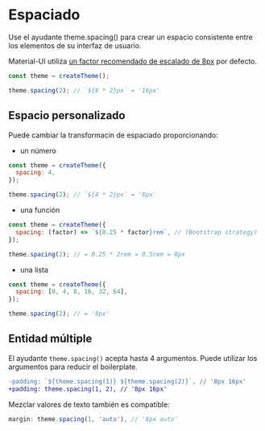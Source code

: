 # Espaciado

<p class="description">Use el ayudante theme.spacing() para crear un espacio consistente entre los elementos de su interfaz de usuario.</p>

Material-UI utiliza [un factor recomendado de escalado de 8px](https://material.io/design/layout/understanding-layout.html) por defecto.

```js
const theme = createTheme();

theme.spacing(2); // `${8 * 2}px` = '16px'
```

## Espacio personalizado

Puede cambiar la transformacin de espaciado proporcionando:

- un número

```js
const theme = createTheme({
  spacing: 4,
});

theme.spacing(2); // `${4 * 2}px` = '8px'
```

- una función

```js
const theme = createTheme({
  spacing: (factor) => `${0.25 * factor}rem`, // (Bootstrap strategy)
});

theme.spacing(2); // = 0.25 * 2rem = 0.5rem = 8px
```

- una lista

```js
const theme = createTheme({
  spacing: [0, 4, 8, 16, 32, 64],
});

theme.spacing(2); // = '8px'
```

## Entidad múltiple

El ayudante `theme.spacing()` acepta hasta 4 argumentos. Puede utilizar los argumentos para reducir el boilerplate.

```diff
-padding: `${theme.spacing(1)} ${theme.spacing(2)}`, // '8px 16px'
+padding: theme.spacing(1, 2), // '8px 16px'
```

Mezclar valores de texto también es compatible:

```js
margin: theme.spacing(1, 'auto'), // '8px auto'
```

